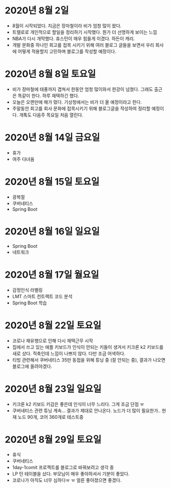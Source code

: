 
# 2020년 8월 2일

- 8월이 시작되었다. 지금은 장마철이라 비가 엄청 많이 왔다.
- 트렐로로 개인적으로 할일을 정리하기 시작했다. 뭔가 더 선명하게 보이는 느낌
- NBA가 다시 개막했다. 휴스턴이 매우 힘들게 이겼다. 하든이 캐리.
- 개발 문화중 하나인 회고를 접목 시키기 위해 여러 블로그 글들을 보면서 우리 회사에 어떻게 적용할지 고민하며 블로그를 작성할 예정이다.

# 2020년 8월 8일 토요일

- 비가 장마철에 태풍까지 겹쳐서 한동안 엄청 많이와서 한강이 넘쳤다. 그래도 출근은 똑같이 한다. 하루 재택하긴 했다.
- 오늘은 오랜만에 해가 떴다. 기상청에서는 비가 더 올 예정이라고 한다.
- 주말동안 회고를 회사 문화에 접목시키기 위해 블로그글을 작성하여 정리할 예정이다. 개톡도 다음주 목요일 처음 열린다.

# 2020년 8월 14일 금요일

- 휴가
- 여주 다녀옴

# 2020년 8월 15일 토요일

- 광복절 
- 쿠버네티스
- Spring Boot

# 2020년 8월 16일 일요일

- Spring Boot
- 네트워크

# 2020년 8월 17일 월요일

- 감정인식 라벨링
- LMT 스마트 컨트랙트 코드 분석
- Spring Boot 학습

# 2020년 8월 22일 토요일

- 코로나 재유행으로 인해 다시 재택근무 시작
- 집에서 쓰고 있는 애플 키보드가 인식이 안되는 키들이 생겨서 키크론 k2 키보드를 새로 샀다. 
적축인데 느낌이 나쁘지 않다. 다만 조금 어색하다. 
- 티빙 관련해서 쿠버네티스 35만 동접을 위해 튜닝 중 (잘 안되는 중), 결과가 나오면 블로그에 올려야겠다.
 
# 2020년 8월 23일 일요일

- 키크론 k2 키보드 키감은 좋은데 인식이 너무 느리다. 그게 조금 단점 ㅠ
- 쿠버네티스 관련 튜닝 계속... 결과가 제대로 안나온다. 노드가 더 많이 필요한가.. 현재 노드 90개, 코어 360개로 테스트중 

# 2020년 8월 29일 토요일

- 휴식
- 쿠버네티스 
- 1day-1comit 프로젝트를 블로그로 바꿔보려고 생각 중
- LP 턴 테이블을 샀다. 부모님이 매우 좋아하셔서 기분이 좋았다.
- 코로나가 아직도 너무 심하다ㅠ ㅠ 얼른 좋아졌으면 좋겠다.
